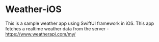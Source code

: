 # Weather-iOS
This is a sample weather app using SwiftUI framework in iOS. This app fetches a realtime weather data from the server -  https://www.weatherapi.com/my/
